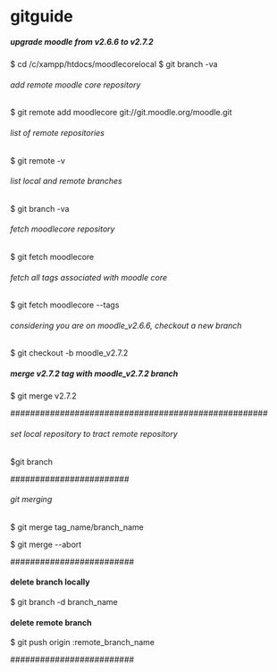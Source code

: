 gitguide
========

##### upgrade moodle from v2.6.6 to v2.7.2 ######

$ cd /c/xampp/htdocs/moodlecorelocal
$ git branch -va 

###### add remote moodle core repository #######
$ git remote add moodlecore git://git.moodle.org/moodle.git

###### list of remote repositories ######
$ git remote -v

###### list local and remote branches ######
$ git branch -va

###### fetch moodlecore repository ######
$ git fetch moodlecore

###### fetch all tags associated with moodle core ######
$ git fetch moodlecore --tags

###### considering you are on moodle_v2.6.6, checkout a new branch ######
$ git checkout -b moodle_v2.7.2

##### merge v2.7.2 tag with moodle_v2.7.2 branch ######
$ git merge v2.7.2

#################################################### 

###### set local repository to tract remote repository ######

$git branch 

########################

###### git merging #####

$ git merge tag_name/branch_name

$ git merge --abort

#########################


#### delete branch locally #####
$ git branch -d branch_name

#### delete remote branch ######
$ git push origin :remote_branch_name

######################### 

